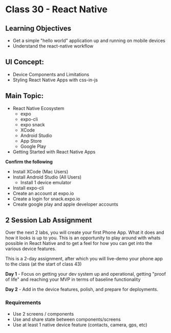 # Class 30 - React Native

## Learning Objectives

* Get a simple "hello world" application up and running on mobile devices
* Understand the react-native workflow

## UI Concept:
* Device Components and Limitations
* Styling React Native Apps with css-in-js

## Main Topic:
* React Native Ecosystem
  * expo
  * expo-cli
  * expo snack
  * XCode
  * Android Studio
  * App Store
  * Google Play
* Getting Started with React Native Apps


**Confirm the following**

* Install XCode (Mac Users)
* Install Android Studio (All Users)
    * Install 1 device emulator
* Install expo-cli
* Create an account at expo.io
* Create a login for snack.expo.io
* Create google play and apple developer accounts

## 2 Session Lab Assignment
Over the next 2 labs, you will create your first Phone App. What it does and how it looks is up to you. This is an opportunity to play around with whats possible in React Native and to get a feel for how you can get into the various device features.

This is a 2-day assignment, after which you will live-demo your phone app to the class (at the start of class 43)

**Day 1** - Focus on getting your dev system up and operational, getting "proof of life" and reaching your MVP in terms of baseline functionality

**Day 2** - Add in the device features, polish, and prepare for deployments.

### Requirements
* Use 2 screens / components
* Use and share state between components/screens
* Use at least 1 native device feature (contacts, camera, gps, etc)
